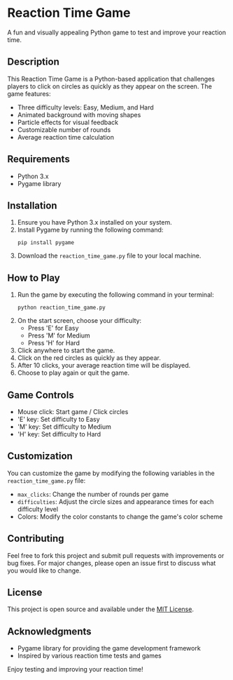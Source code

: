 # Reaction Time Game

A fun and visually appealing Python game to test and improve your reaction time.

## Description

This Reaction Time Game is a Python-based application that challenges players to click on circles as quickly as they appear on the screen. The game features:

- Three difficulty levels: Easy, Medium, and Hard
- Animated background with moving shapes
- Particle effects for visual feedback
- Customizable number of rounds
- Average reaction time calculation

## Requirements

- Python 3.x
- Pygame library

## Installation

1. Ensure you have Python 3.x installed on your system.
2. Install Pygame by running the following command:
   ```
   pip install pygame
   ```
3. Download the `reaction_time_game.py` file to your local machine.

## How to Play

1. Run the game by executing the following command in your terminal:
   ```
   python reaction_time_game.py
   ```
2. On the start screen, choose your difficulty:
   - Press 'E' for Easy
   - Press 'M' for Medium
   - Press 'H' for Hard
3. Click anywhere to start the game.
4. Click on the red circles as quickly as they appear.
5. After 10 clicks, your average reaction time will be displayed.
6. Choose to play again or quit the game.

## Game Controls

- Mouse click: Start game / Click circles
- 'E' key: Set difficulty to Easy
- 'M' key: Set difficulty to Medium
- 'H' key: Set difficulty to Hard

## Customization

You can customize the game by modifying the following variables in the `reaction_time_game.py` file:

- `max_clicks`: Change the number of rounds per game
- `difficulties`: Adjust the circle sizes and appearance times for each difficulty level
- Colors: Modify the color constants to change the game's color scheme

## Contributing

Feel free to fork this project and submit pull requests with improvements or bug fixes. For major changes, please open an issue first to discuss what you would like to change.

## License

This project is open source and available under the [MIT License](https://opensource.org/licenses/MIT).

## Acknowledgments

- Pygame library for providing the game development framework
- Inspired by various reaction time tests and games

Enjoy testing and improving your reaction time!
